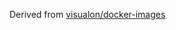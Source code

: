 Derived from [visualon/docker-images](https://github.com/visualon/docker-images/blob/ea8e858b251ba4abc0b13420051b6a0baa3f75db/windows/2019/drone-cache/Dockerfile#L1)
